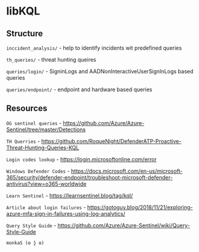 # libKQL

## Structure
`inccident_analysis/` - help to identify incidents wit predefined queries
 
`th_queries/` - threat hunting queires

`queries/login/` - SigninLogs and AADNonInteractiveUserSignInLogs based queries
  
`queries/endpoint/` - endpoint and hardware based queries

## Resources

`OG sentinel queries` - https://github.com/Azure/Azure-Sentinel/tree/master/Detections

`TH Querries` - https://github.com/RoqueNight/DefenderATP-Proactive-Threat-Hunting-Queries-KQL

`Login codes lookup` - https://login.microsoftonline.com/error

`Windows Defender Codes` - https://docs.microsoft.com/en-us/microsoft-365/security/defender-endpoint/troubleshoot-microsoft-defender-antivirus?view=o365-worldwide

`Learn Sentinel` - https://learnsentinel.blog/tag/kql/

`Article about login failures` - https://gotoguy.blog/2018/11/21/exploring-azure-mfa-sign-in-failures-using-log-analytics/

`Query Style Guide` - https://github.com/Azure/Azure-Sentinel/wiki/Query-Style-Guide


```
monkaS (ʘ ʖ̯ ʘ)
```
